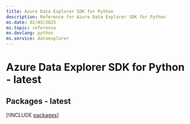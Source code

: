 ```yaml
---
title: Azure Data Explorer SDK for Python
description: Reference for Azure Data Explorer SDK for Python
ms.date: 02/03/2025
ms.topic: reference
ms.devlang: python
ms.service: dataexplorer
---
```

# Azure Data Explorer SDK for Python - latest
## Packages - latest
[!INCLUDE [packages](data-explorer-index.md)]